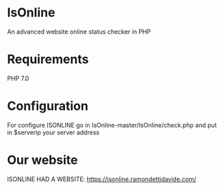 # IsOnline
An advanced website online status checker in PHP

# Requirements
PHP 7.0

# Configuration
  For configure ISONLINE go in IsOnline-master/IsOnline/check.php and put in $serverip your server address
  
# Our website
ISONLINE HAD A WEBSITE: https://isonline.ramondettidavide.com/
